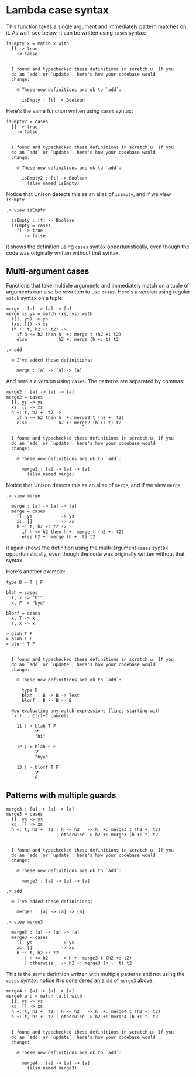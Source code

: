 # Lambda case syntax

This function takes a single argument and immediately pattern matches on it. As we'll see below, it can be written using `cases` syntax:

```unison
isEmpty x = match x with
  [] -> true
  _ -> false
```

```ucm

  I found and typechecked these definitions in scratch.u. If you
  do an `add` or `update`, here's how your codebase would
  change:
  
    ⍟ These new definitions are ok to `add`:
    
      isEmpty : [t] -> Boolean

```
Here's the same function written using `cases` syntax:

```unison
isEmpty2 = cases
  [] -> true
  _ -> false
```

```ucm

  I found and typechecked these definitions in scratch.u. If you
  do an `add` or `update`, here's how your codebase would
  change:
  
    ⍟ These new definitions are ok to `add`:
    
      isEmpty2 : [t] -> Boolean
        (also named isEmpty)

```
Notice that Unison detects this as an alias of `isEmpty`, and if we view `isEmpty`

```ucm
.> view isEmpty

  isEmpty : [t] -> Boolean
  isEmpty = cases
    [] -> true
    _  -> false

```
it shows the definition using `cases` syntax opportunistically, even though the code was originally written without that syntax.

## Multi-argument cases

Functions that take multiple arguments and immediately match on a tuple of arguments can also be rewritten to use `cases`. Here's a version using regular `match` syntax on a tuple:

```unison
merge : [a] -> [a] -> [a]
merge xs ys = match (xs, ys) with
  ([], ys) -> ys
  (xs, []) -> xs
  (h +: t, h2 +: t2) ->
    if h <= h2 then h  +: merge t (h2 +: t2)
    else            h2 +: merge (h +: t) t2
```

```ucm
.> add

  ⍟ I've added these definitions:
  
    merge : [a] -> [a] -> [a]

```
And here's a version using `cases`. The patterns are separated by commas:

```unison
merge2 : [a] -> [a] -> [a]
merge2 = cases
  [], ys -> ys
  xs, [] -> xs
  h +: t, h2 +: t2 ->
    if h <= h2 then h  +: merge2 t (h2 +: t2)
    else            h2 +: merge2 (h +: t) t2
```

```ucm

  I found and typechecked these definitions in scratch.u. If you
  do an `add` or `update`, here's how your codebase would
  change:
  
    ⍟ These new definitions are ok to `add`:
    
      merge2 : [a] -> [a] -> [a]
        (also named merge)

```
Notice that Unison detects this as an alias of `merge`, and if we view `merge`

```ucm
.> view merge

  merge : [a] -> [a] -> [a]
  merge = cases
    [], ys           -> ys
    xs, []           -> xs
    h +: t, h2 +: t2 ->
      if h <= h2 then h +: merge t (h2 +: t2)
      else h2 +: merge (h +: t) t2

```
it again shows the definition using the multi-argument `cases` syntax opportunistically, even though the code was originally written without that syntax.

Here's another example:

```unison
type B = T | F

blah = cases
  T, x -> "hi"
  x, F -> "bye"

blorf = cases
  x, T -> x
  T, x -> x

> blah T F
> blah F F
> blorf T F
```

```ucm

  I found and typechecked these definitions in scratch.u. If you
  do an `add` or `update`, here's how your codebase would
  change:
  
    ⍟ These new definitions are ok to `add`:
    
      type B
      blah  : B -> B -> Text
      blorf : B -> B -> B
  
  Now evaluating any watch expressions (lines starting with
  `>`)... Ctrl+C cancels.

    11 | > blah T F
           ⧩
           "hi"
  
    12 | > blah F F
           ⧩
           "bye"
  
    13 | > blorf T F
           ⧩
           F

```
## Patterns with multiple guards

```unison
merge3 : [a] -> [a] -> [a]
merge3 = cases
  [], ys -> ys
  xs, [] -> xs
  h +: t, h2 +: t2 | h <= h2   -> h  +: merge3 t (h2 +: t2)
                   | otherwise -> h2 +: merge3 (h +: t) t2
```

```ucm

  I found and typechecked these definitions in scratch.u. If you
  do an `add` or `update`, here's how your codebase would
  change:
  
    ⍟ These new definitions are ok to `add`:
    
      merge3 : [a] -> [a] -> [a]

```
```ucm
.> add

  ⍟ I've added these definitions:
  
    merge3 : [a] -> [a] -> [a]

.> view merge3

  merge3 : [a] -> [a] -> [a]
  merge3 = cases
    [], ys           -> ys
    xs, []           -> xs
    h +: t, h2 +: t2  
       | h <= h2     -> h +: merge3 t (h2 +: t2)
       | otherwise   -> h2 +: merge3 (h +: t) t2

```
This is the same definition written with multiple patterns and not using the `cases` syntax; notice it is considered an alias of `merge3` above.

```unison
merge4 : [a] -> [a] -> [a]
merge4 a b = match (a,b) with
  [], ys -> ys
  xs, [] -> xs
  h +: t, h2 +: t2 | h <= h2   -> h  +: merge4 t (h2 +: t2)
  h +: t, h2 +: t2 | otherwise -> h2 +: merge4 (h +: t) t2
```

```ucm

  I found and typechecked these definitions in scratch.u. If you
  do an `add` or `update`, here's how your codebase would
  change:
  
    ⍟ These new definitions are ok to `add`:
    
      merge4 : [a] -> [a] -> [a]
        (also named merge3)

```
